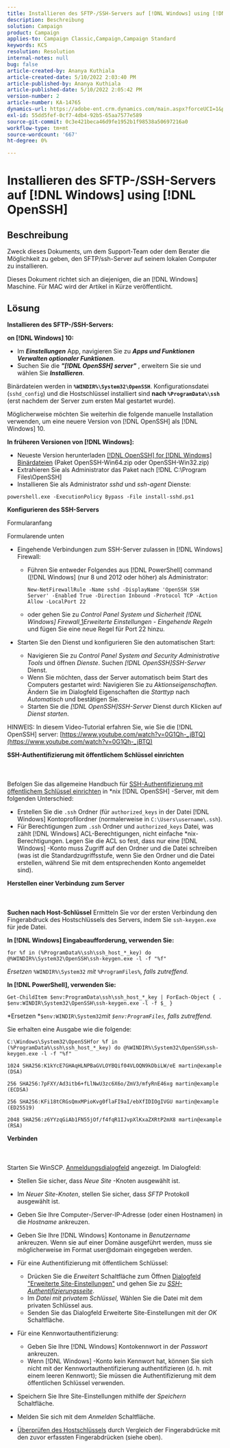 ```yaml
---
title: Installieren des SFTP-/SSH-Servers auf [!DNL Windows] using [!DNL OpenSSH]
description: Beschreibung
solution: Campaign
product: Campaign
applies-to: Campaign Classic,Campaign,Campaign Standard
keywords: KCS
resolution: Resolution
internal-notes: null
bug: false
article-created-by: Ananya Kuthiala
article-created-date: 5/10/2022 2:03:40 PM
article-published-by: Ananya Kuthiala
article-published-date: 5/10/2022 2:05:42 PM
version-number: 2
article-number: KA-14765
dynamics-url: https://adobe-ent.crm.dynamics.com/main.aspx?forceUCI=1&pagetype=entityrecord&etn=knowledgearticle&id=f3e81ffc-69d0-ec11-a7b5-0022480a8e40
exl-id: 55dd5fef-0cf7-4db4-92b5-65aa7577e589
source-git-commit: 0c3e421beca46d9fe1952b1f98538a50697216a0
workflow-type: tm+mt
source-wordcount: '667'
ht-degree: 0%

---
```


# Installieren des SFTP-/SSH-Servers auf [!DNL Windows] using [!DNL OpenSSH]

## Beschreibung


Zweck dieses Dokuments, um dem Support-Team oder dem Berater die Möglichkeit zu geben, den SFTP/ssh-Server auf seinem lokalen Computer zu installieren.

Dieses Dokument richtet sich an diejenigen, die an [!DNL Windows] Maschine. Für MAC wird der Artikel in Kürze veröffentlicht.


## Lösung


<b>Installieren des SFTP-/SSH-Servers:</b>

<b>on [!DNL Windows] 10:</b>

- Im <b>*Einstellungen</b>* App, navigieren Sie zu <b>*Apps und Funktionen Verwalten optionaler Funktionen</b>*.
- Suchen Sie die <b>*&quot;[!DNL OpenSSH] server&quot;</b>* , erweitern Sie sie und wählen Sie <b>*Installieren</b>*.


Binärdateien werden in <b>`%WINDIR%\System32\OpenSSH`</b>. Konfigurationsdatei (`sshd_config`) und die Hostschlüssel installiert sind <b>nach `%ProgramData%\ssh`</b> (erst nachdem der Server zum ersten Mal gestartet wurde).

Möglicherweise möchten Sie weiterhin die folgende manuelle Installation verwenden, um eine neuere Version von [!DNL OpenSSH] als [!DNL Windows] 10.

<b>In früheren Versionen von [!DNL Windows]:</b>

- Neueste Version herunterladen [[!DNL OpenSSH] for [!DNL Windows] Binärdateien](https://github.com/PowerShell/Win32-OpenSSH/releases "https://github.com/PowerShell/Win32-OpenSSH/releases") (Paket OpenSSH-Win64.zip oder OpenSSH-Win32.zip)
- Extrahieren Sie als Administrator das Paket nach [!DNL C:\Program Files\OpenSSH]
- Installieren Sie als Administrator *sshd* und *ssh-agent* Dienste:


`powershell.exe -ExecutionPolicy Bypass -File install-sshd.ps1`



<b>Konfigurieren des SSH-Servers</b>

Formularanfang

Formularende unten

- Eingehende Verbindungen zum SSH-Server zulassen in [!DNL Windows] Firewall:

   - Führen Sie entweder Folgendes aus [!DNL PowerShell] command ([!DNL Windows] (nur 8 und 2012 oder höher) als Administrator:

      `New-NetFirewallRule -Name sshd -DisplayName 'OpenSSH SSH Server' -Enabled True -Direction Inbound -Protocol TCP -Action Allow -LocalPort 22`

   - oder gehen Sie zu *Control Panel System und Sicherheit  [!DNL Windows] Firewall*[ 1](https://winscp.net/eng/docs/guide_windows_openssh_server#fn1)*Erweiterte Einstellungen - Eingehende Regeln* und fügen Sie eine neue Regel für Port 22 hinzu.

- Starten Sie den Dienst und konfigurieren Sie den automatischen Start:

   - Navigieren Sie zu *Control Panel System and Security Administrative Tools* und öffnen *Dienste*. Suchen *[!DNL OpenSSH]SSH-Server* Dienst.
   - Wenn Sie möchten, dass der Server automatisch beim Start des Computers gestartet wird: Navigieren Sie zu *Aktionseigenschaften*. Ändern Sie im Dialogfeld Eigenschaften die *Starttyp* nach *Automatisch* und bestätigen Sie.
   - Starten Sie die *[!DNL OpenSSH]SSH-Server* Dienst durch Klicken auf *Dienst starten*.


HINWEIS: In diesem Video-Tutorial erfahren Sie, wie Sie die [!DNL OpenSSH] server: [https://www.youtube.com/watch?v=0G1Qh-_jBTQ](https://www.youtube.com/watch?v=0G1Qh-_jBTQ)



<b>SSH-Authentifizierung mit öffentlichem Schlüssel einrichten</b>
<br><br> <br><br>
Befolgen Sie das allgemeine Handbuch für [SSH-Authentifizierung mit öffentlichem Schlüssel einrichten](https://winscp.net/eng/docs/guide_public_key) in \*nix [!DNL OpenSSH] -Server, mit dem folgenden Unterschied:

- Erstellen Sie die `.ssh` Ordner (für `authorized_keys` in der Datei [!DNL Windows] Kontoprofilordner (normalerweise in `C:\Users\username\.ssh`).
- Für Berechtigungen zum `.ssh` Ordner und `authorized_keys` Datei, was zählt [!DNL Windows] ACL-Berechtigungen, nicht einfache \*nix-Berechtigungen. Legen Sie die ACL so fest, dass nur eine [!DNL Windows] -Konto muss Zugriff auf den Ordner und die Datei schreiben (was ist die Standardzugriffsstufe, wenn Sie den Ordner und die Datei erstellen, während Sie mit dem entsprechenden Konto angemeldet sind).


<b>Herstellen einer Verbindung zum Server</b>
<br><br> <br><br><b>Suchen nach Host-Schlüssel</b>
Ermitteln Sie vor der ersten Verbindung den Fingerabdruck des Hostschlüssels des Servers, indem Sie `ssh-keygen.exe` für jede Datei.

<b>In [!DNL Windows] Eingabeaufforderung, verwenden Sie: </b>


```
for %f in (%ProgramData%\ssh\ssh_host_*_key) do @%WINDIR%\System32\OpenSSH\ssh-keygen.exe -l -f "%f"
```


*Ersetzen* `%WINDIR%\System32` *mit* `%ProgramFiles%`*, falls zutreffend.*

<b>In [!DNL PowerShell], verwenden Sie: </b>


```
Get-ChildItem $env:ProgramData\ssh\ssh_host_*_key | ForEach-Object { . $env:WINDIR\System32\OpenSSH\ssh-keygen.exe -l -f $_ }
```


*Ersetzen *`$env:WINDIR\System32`*mit *`$env:ProgramFiles`*, falls zutreffend.*

Sie erhalten eine Ausgabe wie die folgende:


```
C:\Windows\System32\OpenSSHfor %f in (%ProgramData%\ssh\ssh_host_*_key) do @%WINDIR%\System32\OpenSSH\ssh-keygen.exe -l -f "%f"
```



```
1024 SHA256:K1kYcE7GHAqHLNPBaGVLOYBQif04VLOQN9kDbiLW/eE martin@example (DSA)
```



```
256 SHA256:7pFXY/Ad3itb6+fLlNwU3zc6X6o/ZmV3/mfyRnE46xg martin@example (ECDSA)
```



```
256 SHA256:KFi18tCRGsQmxMPioKvg0flaFI9aI/ebXfIDIOgIVGU martin@example (ED25519)
```



```
2048 SHA256:z6YYzqGiAb1FN55jOf/f4fqR1IJvpXlKxaZXRtP2mX8 martin@example (RSA)
```




<b>Verbinden</b>
<br><br> <br><br>
Starten Sie WinSCP. [Anmeldungsdialogfeld](https://winscp.net/eng/docs/ui_login) angezeigt. Im Dialogfeld:

- Stellen Sie sicher, dass *Neue Site* -Knoten ausgewählt ist.
- Im *Neuer Site-Knoten*, stellen Sie sicher, dass *SFTP* Protokoll ausgewählt ist.
- Geben Sie Ihre Computer-/Server-IP-Adresse (oder einen Hostnamen) in die *Hostname* ankreuzen.
- Geben Sie Ihre [!DNL Windows] Kontoname in *Benutzername* ankreuzen. Wenn sie auf einer Domäne ausgeführt werden, muss sie möglicherweise im Format user@domain eingegeben werden.
- Für eine Authentifizierung mit öffentlichem Schlüssel:

   - Drücken Sie die *Erweitert* Schaltfläche zum Öffnen [Dialogfeld &quot;Erweiterte Site-Einstellungen&quot;](https://winscp.net/eng/docs/ui_login_advanced) und gehen Sie zu *[SSH-Authentifizierungsseite](https://winscp.net/eng/docs/ui_login_authentication)*.
   - Im *Datei mit privatem Schlüssel,* Wählen Sie die Datei mit dem privaten Schlüssel aus.
   - Senden Sie das Dialogfeld Erweiterte Site-Einstellungen mit der *OK* Schaltfläche.
- Für eine Kennwortauthentifizierung:

   - Geben Sie Ihre [!DNL Windows] Kontokennwort in der *Passwort* ankreuzen.
   - Wenn [!DNL Windows] -Konto kein Kennwort hat, können Sie sich nicht mit der Kennwortauthentifizierung authentifizieren (d. h. mit einem leeren Kennwort); Sie müssen die Authentifizierung mit dem öffentlichen Schlüssel verwenden.
- Speichern Sie Ihre Site-Einstellungen mithilfe der *Speichern* Schaltfläche.
- Melden Sie sich mit dem *Anmelden* Schaltfläche.
- [Überprüfen des Hostschlüssels](https://winscp.net/eng/docs/ssh_verifying_the_host_key) durch Vergleich der Fingerabdrücke mit den zuvor erfassten Fingerabdrücken (siehe oben).
